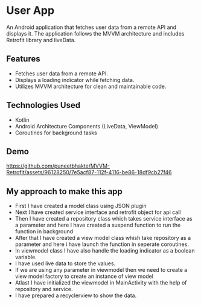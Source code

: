 # User App

An Android application that fetches user data from a remote API and displays it. The application follows the MVVM architecture and includes Retrofit library and liveData.

## Features

- Fetches user data from a remote API.
- Displays a loading indicator while fetching data.
- Utilizes MVVM architecture for clean and maintainable code.

## Technologies Used

- Kotlin
- Android Architecture Components (LiveData, ViewModel)
- Coroutines for background tasks

## Demo 


https://github.com/puneetbhakte/MVVM-Retrofit/assets/96128250/7e5acf87-112f-4116-be86-18df9cb27f46

## My approach to make this app

- First I have created a model class using JSON plugin
- Next I have created service interface and retrofit object for api call
- Then I have created a repository class which takes service interface as a parameter and here I have created a suspend function to run the function in background
- After that I have created a view model class whish take repository as a parameter and here i have launch the function in seperate coroutines.
- In viewmodel class I have also handle the loading indicator as a boolean variable.
- I have used live data to store the values.
- If we are using any parameter in viewmodel then we need to create a view model factory to create an instance of view model
- Atlast I have initialized the viewmodel in MainActivity with the help of repository and service.
- I have prepared a recyclerview to show the data.
   

